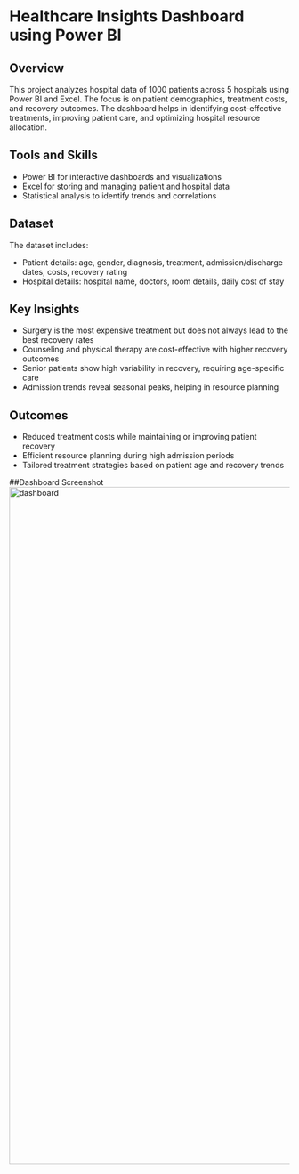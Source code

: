 # Healthcare Insights Dashboard using Power BI  

## Overview  
This project analyzes hospital data of 1000 patients across 5 hospitals using Power BI and Excel. The focus is on patient demographics, treatment costs, and recovery outcomes. The dashboard helps in identifying cost-effective treatments, improving patient care, and optimizing hospital resource allocation.  

## Tools and Skills  
- Power BI for interactive dashboards and visualizations  
- Excel for storing and managing patient and hospital data  
- Statistical analysis to identify trends and correlations  

## Dataset  
The dataset includes:  
- Patient details: age, gender, diagnosis, treatment, admission/discharge dates, costs, recovery rating  
- Hospital details: hospital name, doctors, room details, daily cost of stay  

## Key Insights  
- Surgery is the most expensive treatment but does not always lead to the best recovery rates  
- Counseling and physical therapy are cost-effective with higher recovery outcomes  
- Senior patients show high variability in recovery, requiring age-specific care  
- Admission trends reveal seasonal peaks, helping in resource planning  

## Outcomes  
- Reduced treatment costs while maintaining or improving patient recovery  
- Efficient resource planning during high admission periods  
- Tailored treatment strategies based on patient age and recovery trends


##Dashboard Screenshot
<img width="2164" height="1218" alt="dashboard" src="https://github.com/user-attachments/assets/38f73f6a-67e2-4216-a472-984bfe56016a" />
